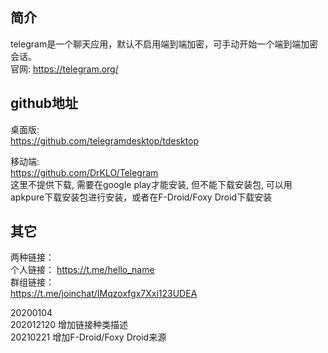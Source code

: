 ## 简介
telegram是一个聊天应用，默认不启用端到端加密，可手动开始一个端到端加密会话。  
官网: https://telegram.org/  

## github地址  
桌面版:  
https://github.com/telegramdesktop/tdesktop  

移动端:  
https://github.com/DrKLO/Telegram  
这里不提供下载, 需要在google play才能安装, 但不能下载安装包, 可以用apkpure下载安装包进行安装，或者在F-Droid/Foxy Droid下载安装  


## 其它
两种链接：  
个人链接： 
https://t.me/hello_name  
群组链接：  
https://t.me/joinchat/IMqzoxfgx7Xxi123UDEA  


20200104  
202012120 增加链接种类描述  
20210221 增加F-Droid/Foxy Droid来源  
